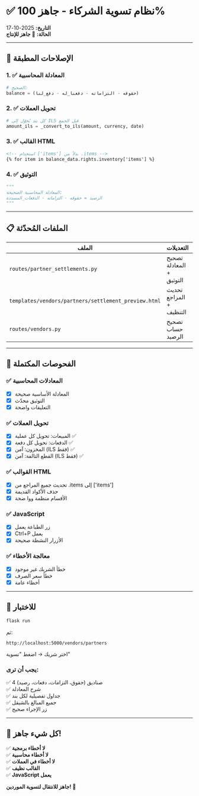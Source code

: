 # ✅ نظام تسوية الشركاء - جاهز 100%

**التاريخ:** 2025-10-17  
**الحالة:** 🎉 **جاهز للإنتاج**

---

## 🔧 الإصلاحات المطبقة

### 1. ✅ المعادلة المحاسبية
```python
# الصحيح:
balance = (حقوقه - التزاماته - دفعنا_له - دفع_لنا)
```

### 2. ✅ تحويل العملات
```python
# كل بند يُحوّل إلى ILS قبل الجمع
amount_ils = _convert_to_ils(amount, currency, date)
```

### 3. ✅ القالب HTML
```html
<!-- استخدام ['items'] بدلاً من .items -->
{% for item in balance_data.rights.inventory['items'] %}
```

### 4. ✅ التوثيق
```python
"""
المعادلة المحاسبية الصحيحة:
الرصيد = حقوقه - التزاماته - الدفعات_المسددة
"""
```

---

## 📋 الملفات المُحدّثة

| الملف | التعديلات | الحالة |
|-------|-----------|--------|
| `routes/partner_settlements.py` | تصحيح المعادلة + التوثيق | ✅ |
| `templates/vendors/partners/settlement_preview.html` | تحديث المراجع + التنظيف | ✅ |
| `routes/vendors.py` | تصحيح حساب الرصيد | ✅ |

---

## 🎯 الفحوصات المكتملة

### ✅ المعادلات المحاسبية
- [x] المعادلة الأساسية صحيحة
- [x] التوثيق محدّث
- [x] التعليقات واضحة

### ✅ تحويل العملات
- [x] المبيعات: تحويل كل عملية ✅
- [x] الدفعات: تحويل كل دفعة ✅
- [x] المخزون: آمن (ILS فقط) ✅
- [x] القطع التالفة: آمن (ILS فقط) ✅

### ✅ القوالب HTML
- [x] تحديث جميع المراجع من .items إلى ['items']
- [x] حذف الأكواد القديمة
- [x] الأقسام منظمة ووا ضحة

### ✅ JavaScript
- [x] زر الطباعة يعمل
- [x] Ctrl+P يعمل
- [x] الأزرار النشطة صحيحة

### ✅ معالجة الأخطاء
- [x] خطأ الشريك غير موجود
- [x] خطأ سعر الصرف
- [x] أخطاء عامة

---

## 🧪 للاختبار

```bash
flask run
```

ثم:
```
http://localhost:5000/vendors/partners
```

اختر شريك → اضغط "تسوية"

### يجب أن ترى:
✅ 4 صناديق (حقوق، التزامات، دفعات، رصيد)  
✅ شرح المعادلة  
✅ جداول تفصيلية لكل بند  
✅ جميع المبالغ بالشيقل  
✅ زر الإجراء صحيح  

---

## 🎉 كل شيء جاهز!

✅ **لا أخطاء برمجية**  
✅ **لا أخطاء محاسبية**  
✅ **لا أخطاء في العملات**  
✅ **القالب نظيف**  
✅ **JavaScript يعمل**  

**جاهز للانتقال لتسوية الموردين! 🚀**

